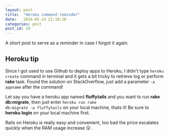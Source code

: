 ```yaml
---
layout: post
title:  "Heroku command reminder"
date:   2016-05-14 22:10:10
categories: post
post_id: 19
---
```


A short post to serve as a reminder in case I forgot it again.

## Heroku tip
Since I got used to use Github to deploy apps to Heroku, I didn't type <code>heroku create</code> command in terminal and it gets a bit tricky to retrieve log or perform <b> rake </b> task. Found the solution on StackOverflow, just add a parameter <code>-a <i>appname</i></code> after the command!  

Let say you have a heroku app named <b>fluffytails</b> and you want to run <b>rake db:migrate</b>, then just enter <code>heroku run rake db:migrate -a fluffytails</code> on your local machine, thats it! Be sure to <b>heroku login</b> on your local machine first.

Rails on Heroku is really easy and convenient, too bad the price escalates quickly when the RAM usage increase 😲 .





